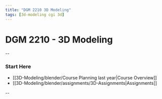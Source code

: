 ```yaml
---
title: "DGM 2210 3D Modeling"
tags: [3d-modeling cgi 3d]
---
```


# DGM 2210 - 3D Modeling



--
### Start Here
- [[3D-Modeling/blender/Course Planning last year|Course Overview]]
- [[3D-Modeling/blender/assignments/3D-Assignments|Assignments]]


--

